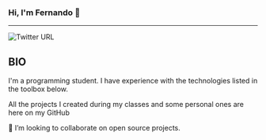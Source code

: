 ### Hi, I'm Fernando 👋
---
![Twitter URL](https://img.shields.io/twitter/url?label=My%20Twitter&style=social&url=https%3A%2F%2Ftwitter.com%2FFeAvanso)

## BIO
I'm a programming student. I have experience with the technologies listed in the toolbox below.

All the projects I created during my classes and some personal ones are here on my GitHub


👯 I’m looking to collaborate on open source projects.

<!--
**favanso/favanso** is a ✨ _special_ ✨ repository because its `README.md` (this file) appears on your GitHub profile.

Here are some ideas to get you started:

- 🔭 I’m currently working on ...
- 🌱 I’m currently learning ...
- 👯 I’m looking to collaborate on ...
- 🤔 I’m looking for help with ...
- 💬 Ask me about ...
- 📫 How to reach me: ...
- 😄 Pronouns: ...
- ⚡ Fun fact: ...
-->
